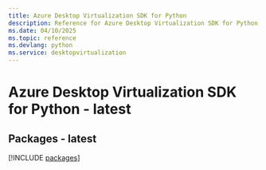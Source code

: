 ```yaml
---
title: Azure Desktop Virtualization SDK for Python
description: Reference for Azure Desktop Virtualization SDK for Python
ms.date: 04/10/2025
ms.topic: reference
ms.devlang: python
ms.service: desktopvirtualization
---
```

# Azure Desktop Virtualization SDK for Python - latest
## Packages - latest
[!INCLUDE [packages](desktop-virtualization-index.md)]